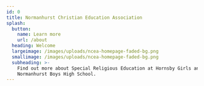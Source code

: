 ```yaml
---
id: 0
title: Normanhurst Christian Education Association
splash:
  button:
    name: Learn more
    url: /about
  heading: Welcome
  largeimage: /images/uploads/ncea-homepage-faded-bg.png
  smallimage: /images/uploads/ncea-homepage-faded-bg.png
  subheading: >-
    Find out more about Special Religious Education at Hornsby Girls and
    Normanhurst Boys High School.
---
```


